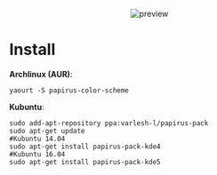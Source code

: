 <p align="center">
  <img src="https://raw.githubusercontent.com/PapirusDevelopmentTeam/papirus-color-scheme/master/preview.png" alt="preview"/>
</p>

# Install
**Archlinux (AUR)**:
```
yaourt -S papirus-color-scheme
```
**Kubuntu**:
```
sudo add-apt-repository ppa:varlesh-l/papirus-pack
sudo apt-get update
#Kubuntu 14.04
sudo apt-get install papirus-pack-kde4
#Kubuntu 16.04
sudo apt-get install papirus-pack-kde5
```
